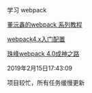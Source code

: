 学习 webpack

[董沅鑫的webpack 系列教程](https://github.com/dongyuanxin/webpack-demos)

[webpack4.x入门配置](https://www.jianshu.com/p/6712e4e4b8fe)

[珠峰webpack 4.0成神之路](https://www.bilibili.com/video/av41371417?from=search&seid=9481579821207423338)

2019年2月15日17:43:09

项目较忙，所有任务缓慢更新
